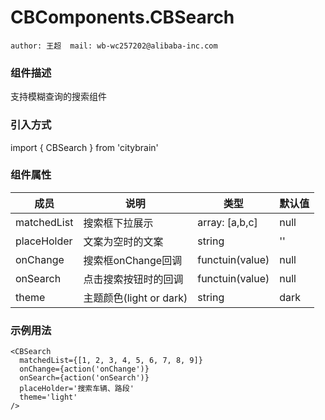 # CBComponents.CBSearch
```author: 王超  mail: wb-wc257202@alibaba-inc.com```
### 组件描述

支持模糊查询的搜索组件

### 引入方式

import { CBSearch } from 'citybrain'

### 组件属性

| 成员        | 说明           | 类型               | 默认值       |
|-------------|----------------|--------------------|--------------|
| matchedList          | 搜索框下拉展示   | array: [a,b,c] | null        | 
| placeHolder          | 文案为空时的文案   | string | ''        |   
| onChange          | 搜索框onChange回调   | functuin(value) | null        |   
| onSearch          | 点击搜索按钮时的回调   | functuin(value) | null        |
| theme      | 主题颜色(light or dark)       | string               | dark        |


### 示例用法
```
<CBSearch
  matchedList={[1, 2, 3, 4, 5, 6, 7, 8, 9]}
  onChange={action('onChange')}
  onSearch={action('onSearch')}
  placeHolder='搜索车辆、路段'
  theme='light'
/>
```